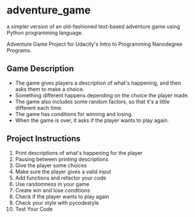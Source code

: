 # adventure_game
a simpler version of an old-fashioned text-based adventure game using Python programming language.

Adventure Game Project for Udacity's Intro to Programming Nanodegree Programs.
## Game Description
- The game gives players a description of what's happening, and then asks them to make a choice.
- Something different happens depending on the choice the player made.
- The game also includes some random factors, so that it's a little different each time.
- The game has conditions for winning and losing.
- When the game is over, it asks if the player wants to play again.

## Project Instructions
1. Print descriptions of what's happening for the player
2. Pausing between printing descriptions
3. Give the player some choices
4. Make sure the player gives a valid input
5. Add functions and refactor your code
6. Use randomness in your game
7. Create win and lose conditions
8. Check if the player wants to play again
9. Check your style with pycodestyle
10. Test Your Code
